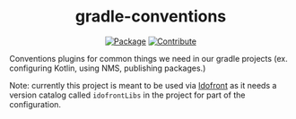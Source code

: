 <div align="center">

# gradle-conventions
[![Package](https://img.shields.io/maven-metadata/v?metadataUrl=https://repo.mineinabyss.com/releases/com/mineinabyss/conventions/catalog/maven-metadata.xml)](https://repo.mineinabyss.com/#/releases/com/mineinabyss/conventions/catalog)
[![Contribute](https://shields.io/badge/Contribute-e57be5?logo=github%20sponsors&style=flat&logoColor=white)](https://mineinabyss.com/contributing)
</div>

Conventions plugins for common things we need in our gradle projects (ex. configuring Kotlin, using NMS, publishing packages.) 

Note: currently this project is meant to be used via [Idofront](https://github.com/MineInAbyss/Idofront) as it needs a version catalog called `idofrontLibs` in the project for part of the configuration.

